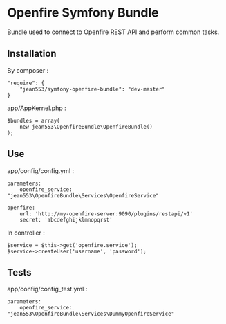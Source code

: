 # Openfire Symfony Bundle

Bundle used to connect to Openfire REST API and perform common tasks.

## Installation

By composer :

```
"require": {
    "jean553/symfony-openfire-bundle": "dev-master"
}
```

app/AppKernel.php :

```
$bundles = array(
    new jean553\OpenfireBundle\OpenfireBundle()
);
```

## Use

app/config/config.yml :

```
parameters:
    openfire_service: "jean553\OpenfireBundle\Services\OpenfireService"

openfire:
    url: 'http://my-openfire-server:9090/plugins/restapi/v1'
    secret: 'abcdefghijklmnopqrst'
```

In controller :

```
$service = $this->get('openfire.service');
$service->createUser('username', 'password');
```

## Tests

app/config/config_test.yml :

```
parameters:
    openfire_service: "jean553\OpenfireBundle\Services\DummyOpenfireService"
```
